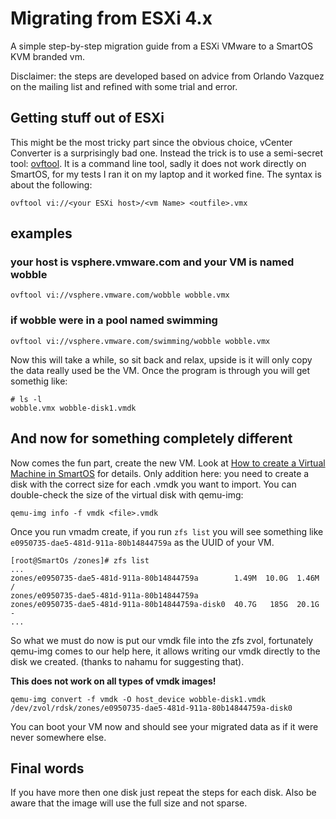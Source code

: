 
# Migrating from ESXi 4.x

A simple step-by-step migration guide from a ESXi VMware to a SmartOS
KVM branded vm.

Disclaimer: the steps are developed based on advice from Orlando Vazquez
on the mailing list and refined with some trial and error.

## Getting stuff out of ESXi

This might be the most tricky part since the obvious choice, vCenter
Converter is a surprisingly bad one. Instead the trick is to use a
semi-secret tool:
[ovftool](http://communities.vmware.com/community/vmtn/server/vsphere/automationtools/ovf).
It is a command line tool, sadly it does not work directly on SmartOS,
for my tests I ran it on my laptop and it worked fine. The syntax is
about the following:

    ovftool vi://<your ESXi host>/<vm Name> <outfile>.vmx

## examples

### your host is vsphere.vmware.com and your VM is named wobble

    ovftool vi://vsphere.vmware.com/wobble wobble.vmx

### if wobble were in a pool named swimming

    ovftool vi://vsphere.vmware.com/swimming/wobble wobble.vmx

Now this will take a while, so sit back and relax, upside is it will
only copy the data really used be the VM. Once the program is through
you will get somethig like:

    # ls -l
    wobble.vmx wobble-disk1.vmdk

## And now for something completely different

Now comes the fun part, create the new VM. Look at
[How to create a Virtual Machine in SmartOS][create-vm]
for details. Only addition here: you need to create a disk with the
correct size for each .vmdk you want to import. You can double-check the
size of the virtual disk with qemu-img:

[create-vm]: how-to-create-a-virtual-machine-from-scratch.md

    qemu-img info -f vmdk <file>.vmdk

Once you run vmadm create, if you run `zfs list`  you will see something like
 `e0950735-dae5-481d-911a-80b14844759a` as the UUID of your VM.

    [root@SmartOs /zones]# zfs list
    ...
    zones/e0950735-dae5-481d-911a-80b14844759a        1.49M  10.0G  1.46M  /
    zones/e0950735-dae5-481d-911a-80b14844759a
    zones/e0950735-dae5-481d-911a-80b14844759a-disk0  40.7G   185G  20.1G  -
    ...

So what we must do now is put our vmdk file into the zfs zvol,
fortunately qemu-img comes to our help here, it allows writing our vmdk
directly to the disk we created. (thanks to nahamu for suggesting that).

**This does not work on all types of vmdk images!**

    qemu-img convert -f vmdk -O host_device wobble-disk1.vmdk /dev/zvol/rdsk/zones/e0950735-dae5-481d-911a-80b14844759a-disk0

You can boot your VM now and should see your migrated data as if it were
never somewhere else.

## Final words

If you have more then one disk just repeat the steps for each disk. Also
be aware that the image will use the full size and not sparse.
